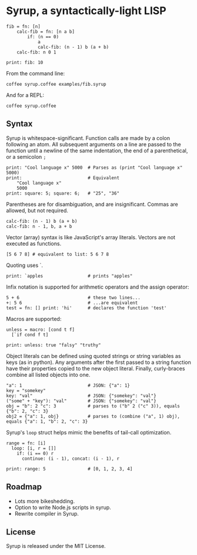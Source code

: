 # Syrup, a syntactically-light LISP

```coffee-script
fib = fn: [n]
    calc-fib = fn: [n a b]
        if: (n == 0)
            a 
            calc-fib: (n - 1) b (a + b)
    calc-fib: n 0 1

print: fib: 10
```

From the command line:

    coffee syrup.coffee examples/fib.syrup

And for a REPL:

    coffee syrup.coffee

## Syntax

Syrup is whitespace-significant. Function calls are made by a colon
following an atom. All subsequent arguments on a line are passed to the
function until a newline of the same indentation, the end of a parenthetical,
or a semicolon `;`

```coffee-script
print: "Cool language x" 5000  # Parses as (print "Cool language x" 5000)
print:                         # Equivalent
    "Cool language x"
    5000
print: square: 5; square: 6;   # "25", "36"
```

Parentheses are for disambiguation, and are insignificant. 
Commas are allowed, but not required.

```coffee-script
calc-fib: (n - 1) b (a + b)
calc-fib: n - 1, b, a + b
```

Vector (array) syntax is like JavaScript's array literals. Vectors
are not executed as functions.

```coffee-script
[5 6 7 8] # equivalent to list: 5 6 7 8
```

Quoting uses \`.

```coffee-script
print: `apples                 # prints "apples"
```

Infix notation is supported for arithmetic operators
and the assign operator:

```coffee-script
5 + 6                          # these two lines...
+: 5 6                         # ...are equivalent
test = fn: [] print: 'hi'      # declares the function 'test'
```

Macros are supported:

```coffee-script
unless = macro: [cond t f]
  [`if cond f t]

print: unless: true "falsy" "truthy"
```

Object literals can be defined using quoted strings or string variables
as keys (as in python). Any arguments after the first passed to a string
function have their properties copied to the new object literal. Finally,
curly-braces combine all listed objects into one.

```coffee-script
"a": 1                         # JSON: {"a": 1}
key = "somekey"
key: "val"                     # JSON: {"somekey": "val"}
("some" + "key"): "val"        # JSON: {"somekey": "val"}
obj = "b": 2 "c": 3            # parses to ("b" 2 ("c" 3)), equals {"b": 2, "c": 3}
obj2 = {"a": 1, obj}           # parses to (combine ("a", 1) obj), equals {"a": 1, "b": 2, "c": 3}
```

Syrup's `loop` struct helps mimic the benefits of tail-call optimization.

```coffee-script
range = fn: [i]
  loop: [i, r = []]
    if: (i == 0) r
      continue: (i - 1), concat: (i - 1), r

print: range: 5                # [0, 1, 2, 3, 4]
```

## Roadmap

* Lots more bikeshedding.
* Option to write Node.js scripts in syrup.
* Rewrite compiler in Syrup.

## License

Syrup is released under the MIT License.